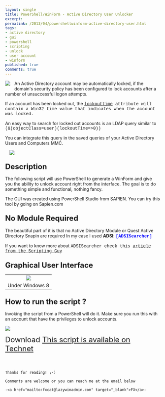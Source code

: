 ```yaml
---
layout: single
title: PowerShell/WinForm - Active Directory User Unlocker 
excerpt: 
permalink: /2013/04/powershellwinform-active-directory-user.html
tags: 
- active directory
- gui
- powershell
- scripting
- unlock
- user account
- winform
published: true
comments: true
---
```


<a href="{{ site.url }}/images/2013/20130402_PowerShellWinForm_-_Active_Directory_User_Unlocker_/account_Lockout_white__1803127906__-180x180.jpg" imageanchor="1" style="clear: left; float: left; margin-bottom: 1em; margin-right: 1em;"><img border="0" src="{{ site.url }}/images/2013/20130402_PowerShellWinForm_-_Active_Directory_User_Unlocker_/account_Lockout_white__1803127906__-180x180.jpg" /></a>An Active Directory account may be automatically locked, if the domain's security policy has been configured to lock accounts after a number of unsuccessful logon attempts.

If an account has been locked out, the <span style="font-family: Courier New, Courier, monospace;"><a href="http://msdn.microsoft.com/en-ca/library/windows/desktop/ms676843(v=vs.85).aspx" target="_blank">lockouttime</a> attribute will contain a Win32 time value that indicates when the account was locked.

An easy way to search for locked out accounts is an LDAP query similar to
<span style="font-family: 'Courier New', Courier, monospace;">(&amp;(objectClass=user)(lockoutTime=>0))




You can integrate this query in the saved queries of your Active Directory Users and Computers MMC.

<a href="{{ site.url }}/images/2013/20130402_PowerShellWinForm_-_Active_Directory_User_Unlocker_/AD-SavedQueries__1964619053__-265x152.png" imageanchor="1" style="margin-left: 1em; margin-right: 1em;"><img border="0" src="{{ site.url }}/images/2013/20130402_PowerShellWinForm_-_Active_Directory_User_Unlocker_/AD-SavedQueries__1964619053__-265x152.png" /></a>


### <span style="font-size: x-large;">Description


The following script will use PowerShell to generate a WinForm and give you the ability to unlock account right from the interface. The goal is to do something simple and functional, nothing fancy.

The GUI was created using PowerShell Studio from SAPIEN. You can try this tool by going on Sapien.com


### <span style="font-size: x-large;">No Module Required


The beautiful part of it is that no Active Directory Module or Quest Active Directory Snapin are required
In my case I used <b>ADSI</b>: <span style="color: blue; font-family: Courier New, Courier, monospace;"><b>[ADSISearcher]</b>

If you want to know more about <span style="font-family: &quot;Courier New&quot;,Courier,monospace;">ADSISearcher check this <a href="http://blogs.technet.com/b/heyscriptingguy/archive/2010/08/24/use-the-powershell-adsisearcher-type-accelerator-to-search-active-directory.aspx" target="_blank">article from the Scripting Guy</a>


### <b><span style="font-size: x-large;">Graphical User Interface</b>



<table align="center" cellpadding="0" cellspacing="0" class="tr-caption-container" style="margin-left: auto; margin-right: auto; text-align: center;"><tbody><tr><td style="text-align: center;"><a href="{{ site.url }}/images/2013/20130402_PowerShellWinForm_-_Active_Directory_User_Unlocker_/AD-USER-Unlocker-02__648315511__-466x330.png" imageanchor="1" style="margin-left: auto; margin-right: auto;"><img border="0" src="{{ site.url }}/images/2013/20130402_PowerShellWinForm_-_Active_Directory_User_Unlocker_/AD-USER-Unlocker-02__648315511__-466x330.png" /></a></td></tr><tr><td class="tr-caption" style="text-align: center;">Under Windows 8</td></tr></tbody></table>

### <span style="font-size: x-large;">How to run the script ?

Invoking the script from a PowerShell will do it. Make sure you run this with an account that have the privileges to unlock accounts.

<a href="{{ site.url }}/images/2013/20130402_PowerShellWinForm_-_Active_Directory_User_Unlocker_/AD-USER-Unlocker-05__737634742__-268x72.png" imageanchor="1" style="clear: left; display: inline !important; margin-bottom: 1em; margin-right: 1em;"><img border="0" src="{{ site.url }}/images/2013/20130402_PowerShellWinForm_-_Active_Directory_User_Unlocker_/AD-USER-Unlocker-05__737634742__-268x72.png" /></a>

<span style="font-size: x-large;">Download
<u><a href="http://gallery.technet.microsoft.com/WinForm-Active-Directory-a3771370" target="_blank">This script is available on Technet</a></u>


```

```
```

```
```

```
```
Thanks for reading! ;-)
```
```
Comments are welcome or you can reach me at the email below
```
```
-<a href="mailto:fxcat@lazywinadmin.com" target="_blank">FX</a>-
```

